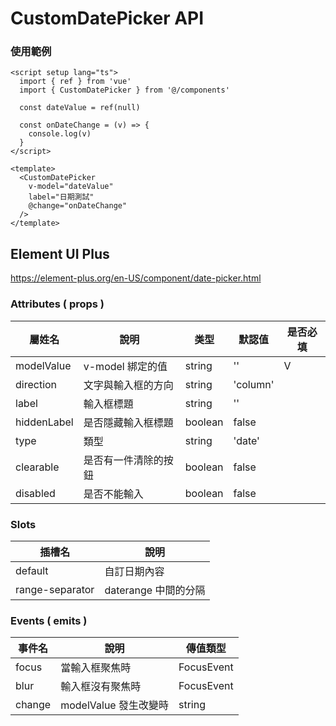# CustomDatePicker API
### 使用範例
```vue
<script setup lang="ts">
  import { ref } from 'vue'
  import { CustomDatePicker } from '@/components'

  const dateValue = ref(null)

  const onDateChange = (v) => {
    console.log(v)
  }
</script>

<template>
  <CustomDatePicker
    v-model="dateValue"
    label="日期測試"
    @change="onDateChange"
  />
</template>
```
## Element UI Plus
https://element-plus.org/en-US/component/date-picker.html

### Attributes ( props )
| 屬姓名           | 說明                       | 类型    | 默認值    | 是否必填 |
| ---------------- | ------------------------- | ------- | --------- | ------- |
| modelValue       | v-model 綁定的值           | string  | ''        | V      |
| direction        | 文字與輸入框的方向          | string  | 'column'  |        |
| label            | 輸入框標題                 | string  | ''        |        |
| hiddenLabel      | 是否隱藏輸入框標題          | boolean | false     |        |
| type             | 類型                       | string  | 'date'    |        |  
| clearable        | 是否有一件清除的按鈕        | boolean | false     |        |
| disabled         | 是否不能輸入               | boolean | false     |        |

### Slots
| 插槽名          | 說明                      |
| --------------- | ------------------------ |
| default         | 自訂日期內容              |
| range-separator | daterange 中間的分隔      |

### Events ( emits )
| 事件名  | 說明                  | 傳值類型        |
| ------- | -------------------- | --------------- |
| focus   | 當輸入框聚焦時         | FocusEvent      |
| blur    | 輸入框沒有聚焦時       | FocusEvent      |
| change  | modelValue 發生改變時  | string | null   |

